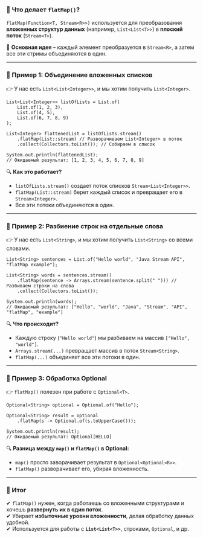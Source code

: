 ### 🔹 **Что делает `flatMap()`?**
`flatMap(Function<T, Stream<R>>)` используется для преобразования **вложенных структур данных**
(например, `List<List<T>>`) в **плоский поток** (`Stream<T>`).

🔹 **Основная идея** – каждый элемент преобразуется в `Stream<R>`,
а затем все эти стримы объединяются в один.

---

### **📌 Пример 1: Объединение вложенных списков**
👉 У нас есть `List<List<Integer>>`, и мы хотим получить `List<Integer>`.

```
List<List<Integer>> listOfLists = List.of(
    List.of(1, 2, 3),
    List.of(4, 5),
    List.of(6, 7, 8, 9)
);

List<Integer> flattenedList = listOfLists.stream()
    .flatMap(List::stream) // Разворачиваем List<Integer> в поток
    .collect(Collectors.toList()); // Собираем в список

System.out.println(flattenedList); 
// Ожидаемый результат: [1, 2, 3, 4, 5, 6, 7, 8, 9]
```

🔍 **Как это работает?**
- `listOfLists.stream()` создает поток списков `Stream<List<Integer>>`.
- `flatMap(List::stream)` берет каждый список и превращает его в `Stream<Integer>`.
- Все эти потоки объединяются в один.

---

### **📌 Пример 2: Разбиение строк на отдельные слова**
👉 У нас есть `List<String>`, и мы хотим получить `List<String>` со всеми словами.

```
List<String> sentences = List.of("Hello world", "Java Stream API", "flatMap example");

List<String> words = sentences.stream()
    .flatMap(sentence -> Arrays.stream(sentence.split(" "))) // Разбиваем строки на слова
    .collect(Collectors.toList());

System.out.println(words); 
// Ожидаемый результат: ["Hello", "world", "Java", "Stream", "API", "flatMap", "example"]
```

🔍 **Что происходит?**
- Каждую строку (`"Hello world"`) мы разбиваем на массив `["Hello", "world"]`.
- `Arrays.stream(...)` превращает массив в поток `Stream<String>`.
- `flatMap(...)` объединяет все эти потоки в один.

---

### **📌 Пример 3: Обработка Optional**
👉 `flatMap()` полезен при работе с `Optional<T>`.

```
Optional<String> optional = Optional.of("Hello");

Optional<String> result = optional
    .flatMap(s -> Optional.of(s.toUpperCase())); 

System.out.println(result); 
// Ожидаемый результат: Optional[HELLO]
```

🔍 **Разница между `map()` и `flatMap()` в Optional:**
- `map()` просто заворачивает результат в `Optional<Optional<R>>`.
- `flatMap()` разворачивает его, убирая вложенность.

---

### **📌 Итог**
✔ `flatMap()` нужен, когда работаешь со вложенными структурами и хочешь **развернуть их в один поток**.  
✔ Убирает **избыточные уровни вложенности**, делая обработку данных удобной.  
✔ Используется для работы с **`List<List<T>>`**, строками, `Optional`, и др.  

